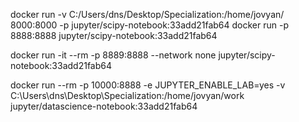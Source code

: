 docker run -v C:/Users/dns/Desktop/Specialization:/home/jovyan/ 8000:8000 -p jupyter/scipy-notebook:33add21fab64
docker run -p 8888:8888 jupyter/scipy-notebook:33add21fab64

docker run -it --rm -p 8889:8888 --network none jupyter/scipy-notebook:33add21fab64

docker run --rm -p 10000:8888 -e JUPYTER_ENABLE_LAB=yes -v C:\Users\dns\Desktop\Specialization:/home/jovyan/work jupyter/datascience-notebook:33add21fab64